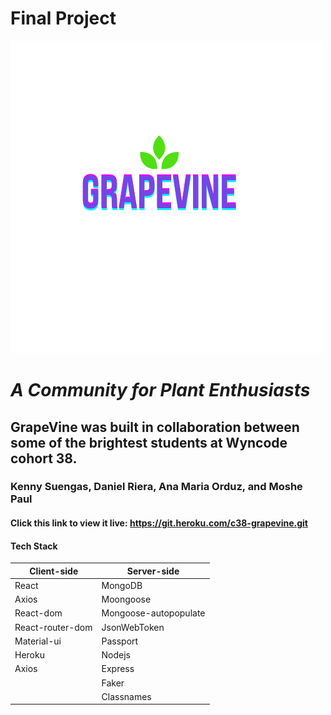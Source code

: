 # Final Project

![GrapaVine Logo](client/src/images/Logo.png)

# _A Community for Plant Enthusiasts_

## GrapeVine was built in collaboration between some of the brightest students at Wyncode cohort 38.

### Kenny Suengas, Daniel Riera, Ana Maria Orduz, and Moshe Paul

#### Click this link to view it live: https://git.heroku.com/c38-grapevine.git

#### Tech Stack

| Client-side      | Server-side           |
| ---------------- | --------------------- |
| React            | MongoDB               |
| Axios            | Moongoose             |
| React-dom        | Mongoose-autopopulate |
| React-router-dom | JsonWebToken          |
| Material-ui      | Passport              |
| Heroku           | Nodejs                |
| Axios            | Express               |
| ⠀⠀⠀⠀⠀⠀           | Faker                 |
| ⠀⠀⠀⠀⠀⠀           | Classnames            |
